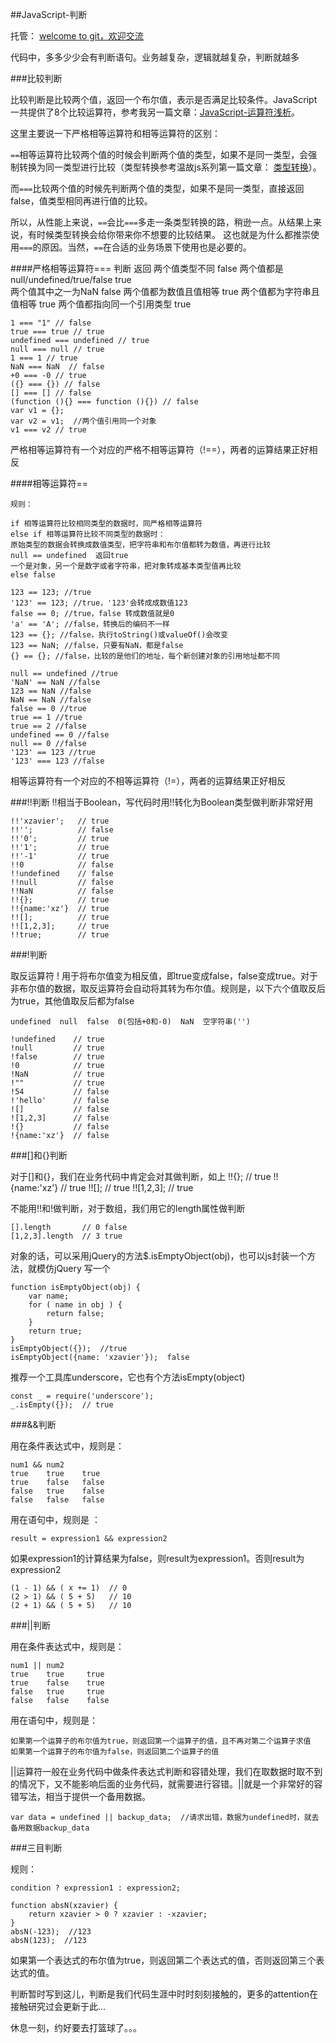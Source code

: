 ##JavaScript-判断

托管： [welcome to git，欢迎交流][1]

代码中，多多少少会有判断语句。业务越复杂，逻辑就越复杂，判断就越多

###比较判断

比较判断是比较两个值，返回一个布尔值，表示是否满足比较条件。JavaScript一共提供了8个比较运算符，参考我另一篇文章：[JavaScript-运算符浅析][2]。

这里主要说一下严格相等运算符和相等运算符的区别：

`==`相等运算符比较两个值的时候会判断两个值的类型，如果不是同一类型，会强制转换为同一类型进行比较（类型转换参考温故js系列第一篇文章： [类型转换][3]）。

而`===`比较两个值的时候先判断两个值的类型，如果不是同一类型，直接返回false，值类型相同再进行值的比较。

所以，从性能上来说，`==`会比`===`多走一条类型转换的路，稍逊一点。从结果上来说，有时候类型转换会给你带来你不想要的比较结果。 这也就是为什么都推崇使用`===`的原因。当然，`==`在合适的业务场景下使用也是必要的。

####严格相等运算符=== 
            判断                        返回
    两个值类型不同                       false
    两个值都是null/undefined/true/false  true      
    两个值其中之一为NaN                  false
    两个值都为数值且值相等                true
    两个值都为字符串且值相等              true
    两个值都指向同一个引用类型            true
    
    1 === "1" // false
    true === true // true
    undefined === undefined // true
    null === null // true
    1 === 1 // true
    NaN === NaN  // false
    +0 === -0 // true
    ({} === {}) // false
    [] === [] // false
    (function (){} === function (){}) // false
    var v1 = {};
    var v2 = v1;  //两个值引用同一个对象
    v1 === v2 // true

严格相等运算符有一个对应的严格不相等运算符（!==），两者的运算结果正好相反

####相等运算符== 

    规则： 
    
    if 相等运算符比较相同类型的数据时，同严格相等运算符
    else if 相等运算符比较不同类型的数据时：
    原始类型的数据会转换成数值类型，把字符串和布尔值都转为数值，再进行比较
    null == undefined  返回true
    一个是对象，另一个是数字或者字符串，把对象转成基本类型值再比较
    else false
    
    123 == 123; //true
    '123' == 123; //true，'123'会转成成数值123
    false == 0; //true，false 转成数值就是0
    'a' == 'A'; //false，转换后的编码不一样
    123 == {}; //false，执行toString()或valueOf()会改变
    123 == NaN; //false，只要有NaN，都是false
    {} == {}; //false，比较的是他们的地址，每个新创建对象的引用地址都不同
    
    null == undefined //true
    'NaN' == NaN //false
    123 == NaN //false
    NaN == NaN //false
    false == 0 //true
    true == 1 //true
    true == 2 //false
    undefined == 0 //false
    null == 0 //false
    '123' == 123 //true
    '123' === 123 //false

相等运算符有一个对应的不相等运算符（!=），两者的运算结果正好相反

###!!判断
!!相当于Boolean，写代码时用!!转化为Boolean类型做判断非常好用

    !!'xzavier';   // true
    !!'';          // false
    !!'0';         // true
    !!'1';         // true
    !!'-1'         // true
    !!0            // false
    !!undefined    // false
    !!null         // false
    !!NaN          // false
    !!{};          // true
    !!{name:'xz'}  // true
    !![];          // true
    !![1,2,3];     // true
    !!true;        // true

###!判断

取反运算符 ! 用于将布尔值变为相反值，即true变成false，false变成true。对于非布尔值的数据，取反运算符会自动将其转为布尔值。规则是，以下六个值取反后为true，其他值取反后都为false

    undefined  null  false  0(包括+0和-0)  NaN  空字符串('')
    
    !undefined    // true
    !null         // true
    !false        // true
    !0            // true
    !NaN          // true
    !""           // true    
    !54           // false
    !'hello'      // false
    ![]           // false
    ![1,2,3]      // false
    !{}           // false
    !{name:'xz'}  // false

###[]和{}判断

对于[]和{}，我们在业务代码中肯定会对其做判断，如上
    !!{};          // true
    !!{name:'xz'}  // true
    !![];          // true
    !![1,2,3];     // true

不能用!!和!做判断，对于数组，我们用它的length属性做判断

    [].length       // 0 false
    [1,2,3].length  // 3 true

对象的话，可以采用jQuery的方法$.isEmptyObject(obj)，也可以js封装一个方法，就模仿jQuery 写一个

    function isEmptyObject(obj) {
    	var name;
    	for ( name in obj ) {
    		return false;
    	}
    	return true;
    }
    isEmptyObject({});  //true
    isEmptyObject({name: 'xzavier'});  false 

推荐一个工具库underscore，它也有个方法isEmpty(object)

    const _ = require('underscore');
    _.isEmpty({});  // true

###&&判断

用在条件表达式中，规则是：

    num1 && num2
    true    true    true
    true    false   false
    false   true    false
    false   false   false

用在语句中，规则是 ： 

    result = expression1 && expression2

如果expression1的计算结果为false，则result为expression1。否则result为expression2

    (1 - 1) && ( x += 1)  // 0
    (2 > 1) && ( 5 + 5)   // 10
    (2 + 1) && ( 5 + 5)   // 10

###||判断

用在条件表达式中，规则是：

    num1 || num2
    true    true     true
    true    false    true
    false   true     true
    false   false    false

用在语句中，规则是：

    如果第一个运算子的布尔值为true，则返回第一个运算子的值，且不再对第二个运算子求值
    如果第一个运算子的布尔值为false，则返回第二个运算子的值

||运算符一般在业务代码中做条件表达式判断和容错处理，我们在取数据时取不到的情况下，又不能影响后面的业务代码，就需要进行容错。||就是一个非常好的容错写法，相当于提供一个备用数据。

    var data = undefined || backup_data;  //请求出错，数据为undefined时，就去备用数据backup_data

###三目判断

规则：

    condition ? expression1 : expression2;
    
    function absN(xzavier) {
        return xzavier > 0 ? xzavier : -xzavier;
    }
    absN(-123);  //123
    absN(123);  //123

如果第一个表达式的布尔值为true，则返回第二个表达式的值，否则返回第三个表达式的值。

判断暂时写到这儿，判断是我们代码生涯中时时刻刻接触的，更多的attention在接触研究过会更新于此...

休息一刻，约好要去打篮球了。。。


  [1]: https://github.com/xiaohuazheng/tasteJs
  [2]: https://segmentfault.com/a/1190000005927342#articleHeader3
  [3]: https://segmentfault.com/a/1190000005863067